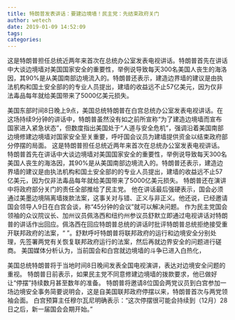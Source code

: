 ```yaml
---
title: 特朗普发表讲话：要建边境墙！民主党：先结束政府关门
author: wetech
date: 2019-01-09 14:52:09
tags: 
categories: 
---
```

这是特朗普担任总统近两年来首次在总统办公室发表电视讲话。特朗普首先在讲话中大谈边境墙对美国国家安全的重要性，举例说导致每天300名美国人丧生的海洛因，其90%是从美国南部边境流入的。特朗普还表示，建造边界墙的建议是由执法机构和国土安全部的的专业人员提出，建墙的收益远不止57亿美元，因为仅非法毒品每年就给美国带来了5000亿美元损失。
<!-- more -->
美国东部时间8日晚上9点，美国总统特朗普在白宫总统办公室发表电视讲话。在这场持续9分钟的讲话中，特朗普虽然没有如之前所宣称“为了建造边境墙而宣布国家进入紧急状态”，但数度指出美国处于“人道与安全危机”，强调沿着美国南部边境修建边境墙对国家安全至关重要，呼吁国会议员为建墙提供资金以结束政府部分停摆的局面。
这是特朗普担任总统近两年来首次在总统办公室发表电视讲话。特朗普首先在讲话中大谈边境墙对美国国家安全的重要性，举例说导致每天300名美国人丧生的海洛因，其90%是从美国南部边境流入的。特朗普还表示，建造边界墙的建议是由执法机构和国土安全部的的专业人员提出，建墙的收益远不止57亿美元，因为仅非法毒品每年就给美国带来了5000亿美元损失。
特朗普还在演讲中将政府部分关门的责任全部推给了民主党。
他在讲话最后强硬表示，国会必须通过美墨边境隔离墙拨款法案，这事关对与错、正义与非正义。他还说，已经邀请国会领导人9日在白宫会谈，称“45分钟的会议”就可以解决问题。
作为民主党国会领袖的众议院议长、加州议员佩洛西和纽约州参议员舒默立即通过电视讲话对特朗普的讲话作出回应。佩洛西在回应特朗普总统的讲话时批评特朗普总统拒绝接受重开联邦政府的法案，“
”。舒默呼吁特朗普将联邦政府的运行和边境安全分别处理，先签署两党有关恢复联邦政府运行的法案，然后再就边界安全的问题进行磋商。
美国媒体分析认为，当前国会和白宫就边境墙的斗争已进入白热化，
 
 
美国总统特朗普将于当地时间8日晚间发表全国电视演讲，表达对边境安全问题的重视。
特朗普日前表示，如果民主党不同意修建边境墙的拨款要求，他已做好让“停摆”持续数月甚至数年的准备。
特朗普将邀请8位国会两党议员到白宫参加一场边境安全事务简要说明会，这是自美国联邦政府停摆以来，特朗普首次与两党领袖会面。
白宫预算主任穆尔瓦尼明确表示：“这次停摆很可能会持续到（12月）28日之后，新一届国会会期开始。”
